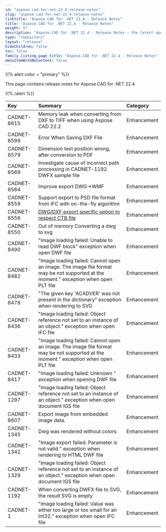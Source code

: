 ```yaml
---
id: "aspose-cad-for-net-22-4-release-notes"
slug: "aspose-cad-for-net-22-4-release-notes"
linktitle: "Aspose.CAD for .NET 22.4 - Release Notes"
title: "Aspose.CAD for .NET 22.4 - Release Notes"
weight: 97
description: "Aspose.CAD for .NET 22.4 - Release Notes – the latest updates and fixes."
type: "repository"
layout: "release"
hideChildren: false
toc: false
family_listing_page_title: "Aspose.CAD for .NET 22.4 - Release Notes"
menuItemWithNoContent: false
---
```


{{% alert color = "primary" %}}

This page contains release notes for Aspose.CAD for .NET 22.4

{{% /alert %}}


|**Key**|**Summary**|**Category**|
| :- | :- | :- |
| CADNET-8615 | Memory leak when converting from DXF to TIFF when using Aspose CAD 22.2 | Enhancement |
| CADNET-8599 | Error When Saving DXF File | Enhancement |
| CADNET-8579 | Dimension text position wrong, after conversion to PDF | Enhancement |
| CADNET-8569 | Investigate cause of incorrect path processing in CADNET-1192 DWFX sample file | Enhancement |
| CADNET-8564 | Improve export DWG->WMF | Enhancement |
| CADNET-8559 | Support export to PSD file format from IFC with on-the-fly algorithm | Enhancement |
| CADNET-8556 | [DWG/DXF export specific option to respect CTB file](https://forum.aspose.com/t/quality-of-generated-images-is-low-lines-are-not-rendered-fine/232598/12) | Enhancement |
| CADNET-8550 | Out of memory Converting a dwg to svg | Enhancement |
| CADNET-8490 | "Image loading failed: Unable to read DWF block" exception when open DWF file | Enhancement |
| CADNET-8482 | "Image loading failed: Cannot open an image. The image file format may be not supported at the moment." exception when open PLT file | Enhancement |
| CADNET-8478 | "The given key 'ACADVER' was not present in the dictionary" exception when rendering to SVG | Enhancement |
| CADNET-8436 |  "Image loading failed: Object reference not set to an instance of an object." exception when open IFC file | Enhancement |
| CADNET-8433 | "Image loading failed: Cannot open an image. The image file format may be not supported at the moment." exception when open PLT file | Enhancement |
| CADNET-8417 |  "Image loading failed: Unknown " exception when opening DWF file | Enhancement |
| CADNET-1297 | "Image loading failed: Object reference not set to an instance of an object." exception when open document IGS file | Enhancement |
| CADNET-8607 | Export image from embedded image data. | Enhancement |
| CADNET-1345 | Dwg was rendered without colors | Enhancement |
| CADNET-1342 | "Image export failed. Parameter is not valid." exception when rendering to HTML DWF file | Enhancement |
| CADNET-1329 | "Image loading failed: Object reference not set to an instance of an object." exception when open document IGS file | Enhancement |
| CADNET-1192 | When converting DWFX file to SVG, the result SVG is empty | Enhancement |
| CADNET-1 | "Image loading failed: Value was either too large or too small for an Int32." exception when open IFC file | Enhancement |

